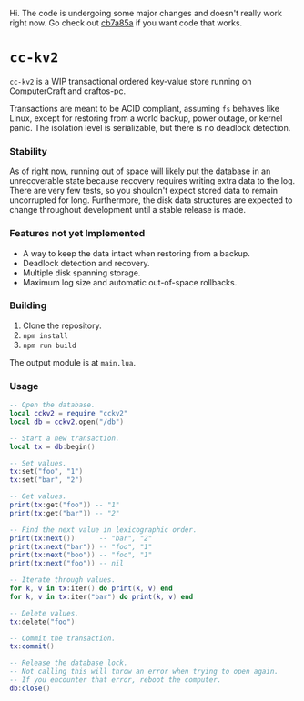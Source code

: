 Hi. The code is undergoing some major changes and doesn't really work right now. Go
check out [cb7a85a](https://github.com/migeyel/cc-kv2/tree/cb7a85a723de108976db95cbad3e89209382acf7)
if you want code that works.

# `cc-kv2`
`cc-kv2` is a WIP transactional ordered key-value store running on ComputerCraft
and craftos-pc.

Transactions are meant to be ACID compliant, assuming `fs` behaves like Linux,
except for restoring from a world backup, power outage, or kernel panic. The
isolation level is serializable, but there is no deadlock detection.

### Stability
As of right now, running out of space will likely put the database in an
unrecoverable state because recovery requires writing extra data to the log.
There are very few tests, so you shouldn't expect stored data to remain
uncorrupted for long. Furthermore, the disk data structures are expected to
change throughout development until a stable release is made.

### Features not yet Implemented
- A way to keep the data intact when restoring from a backup.
- Deadlock detection and recovery.
- Multiple disk spanning storage.
- Maximum log size and automatic out-of-space rollbacks.

### Building
1. Clone the repository. 
2. `npm install`
3. `npm run build`

The output module is at `main.lua`.

### Usage
```lua
-- Open the database.
local cckv2 = require "cckv2"
local db = cckv2.open("/db")

-- Start a new transaction.
local tx = db:begin()

-- Set values.
tx:set("foo", "1")
tx:set("bar", "2")

-- Get values.
print(tx:get("foo")) -- "1"
print(tx:get("bar")) -- "2"

-- Find the next value in lexicographic order.
print(tx:next())      -- "bar", "2"
print(tx:next("bar")) -- "foo", "1"
print(tx:next("boo")) -- "foo", "1"
print(tx:next("foo")) -- nil

-- Iterate through values.
for k, v in tx:iter() do print(k, v) end
for k, v in tx:iter("bar") do print(k, v) end

-- Delete values.
tx:delete("foo")

-- Commit the transaction.
tx:commit()

-- Release the database lock.
-- Not calling this will throw an error when trying to open again.
-- If you encounter that error, reboot the computer.
db:close()
```
